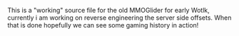 This is a "working" source file for the old MMOGlider for early Wotlk, currently i am working on reverse engineering the server side offsets. When that is done hopefully we can see some gaming history in action!

